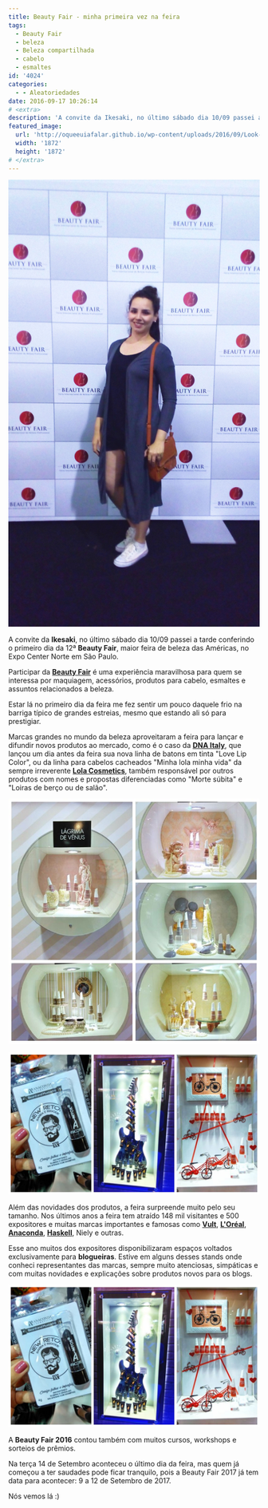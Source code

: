 ```yaml
---
title: Beauty Fair - minha primeira vez na feira
tags:
  - Beauty Fair
  - beleza
  - Beleza compartilhada
  - cabelo
  - esmaltes
id: '4024'
categories:
  - - Aleatoriedades
date: 2016-09-17 10:26:14
# <extra>
description: 'A convite da Ikesaki, no último sábado dia 10/09 passei a tarde conferindo o primeiro dia da 12ª Beauty Fair, maior feira de beleza das Américas, no Expo Center Norte em São Paulo. Participar da Beauty Fair é uma experiência maravilhosa para quem se interessa por maquiagem, acessórios, produtos para cabelo, esmaltes e assuntos relacionados a beleza. Estar lá no primeiro dia da feira me fez sentir um pouco daquele frio na barriga típico de grandes estreias, mesmo que estando ali só para prestigiar. Marcas grandes no mundo da beleza aproveitaram a feira para lançar e difundir novos produtos ao mercado, como é o caso da DNA Italy, que lançou um dia antes da feira sua nova linha de batons em tinta &#8220;Love Lip Color&#8221;, ou da linha para cabelos cacheados &#8220;Minha lola minha vida&#8221; da sempre irreverente Lola Cosmetics, &hellip;'
featured_image: 
  url: 'http://oqueeuiafalar.github.io/wp-content/uploads/2016/09/Look-para-beauty-fair.jpg'
  width: '1872'
  height: '1872'
# </extra>
---
```


![beauty fair - look com maxi cardigan](/wp-content/uploads/2016/09/Look-para-beauty-fair.jpg)

A convite da **Ikesaki**, no último sábado dia 10/09 passei a tarde conferindo o primeiro dia da 12ª **Beauty Fair**, maior feira de beleza das Américas, no Expo Center Norte em São Paulo.

Participar da [**Beauty Fair**](http://www.beautyfair.com.br/) é uma experiência maravilhosa para quem se interessa por maquiagem, acessórios, produtos para cabelo, esmaltes e assuntos relacionados a beleza.

Estar lá no primeiro dia da feira me fez sentir um pouco daquele frio na barriga típico de grandes estreias, mesmo que estando ali só para prestigiar.

Marcas grandes no mundo da beleza aproveitaram a feira para lançar e difundir novos produtos ao mercado, como é o caso da [**DNA Italy**](http://dnaitaly.com.br/br/), que lançou um dia antes da feira sua nova linha de batons em tinta "Love Lip Color", ou da linha para cabelos cacheados "Minha lola minha vida" da sempre irreverente [**Lola Cosmetics**](http://www.lola.ind.br/), também responsável por outros produtos com nomes e propostas diferenciadas como "Morte súbita" e "Loiras de berço ou de salão".

![Beauty fair - coleção nudes das Risqué](/wp-content/uploads/2016/09/coleção-nudes-da-Risqué-esmaltes.jpg)

![cbb beauty fair 2016](/wp-content/uploads/2016/09/Beauty-fair-2016.jpg)

Além das novidades dos produtos, a feira surpreende muito pelo seu tamanho. Nos últimos anos a feira tem atraído 148 mil visitantes e 500 expositores e muitas marcas importantes e famosas como [**Vult**](http://vult.com.br/), [**L'Oréal**](http://www.loreal.com.br/), [**Anaconda**](http://www.anacondacosmeticos.com.br/), [**Haskell**](http://www.haskellcosmeticos.com.br/), Niely e outras.

Esse ano muitos dos expositores disponibilizaram espaços voltados exclusivamente para **blogueiras**. Estive em alguns desses stands onde conheci representantes das marcas, sempre muito atenciosas, simpáticas e com muitas novidades e explicações sobre produtos novos para os blogs.

![beauty fair 2016](/wp-content/uploads/2016/09/beauty-fair-2016.jpg)

A **Beauty Fair 2016** contou também com muitos cursos, workshops e sorteios de prêmios.

Na terça 14 de Setembro aconteceu o último dia da feira, mas quem já começou a ter saudades pode ficar tranquilo, pois a Beauty Fair 2017 já tem data para acontecer: 9 a 12 de Setembro de 2017.

Nós vemos lá :)
